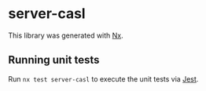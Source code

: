 # server-casl

This library was generated with [Nx](https://nx.dev).

## Running unit tests

Run `nx test server-casl` to execute the unit tests via [Jest](https://jestjs.io).
